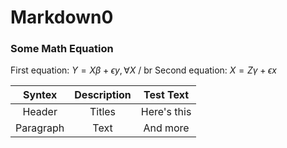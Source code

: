# Markdown0
### Some Math Equation
First equation: $Y=X\beta+\epsilon y,\forall X$ / br
Second equation: $X=Z\gamma+\epsilon x$

|Syntex   |Description |Test Text  |
|:-------:|:----------:|:---------:|
|Header   |Titles      |Here's this| 
|Paragraph|Text        |And more   | 
